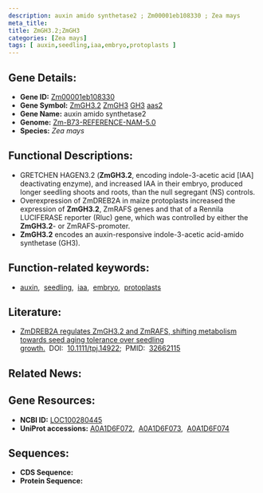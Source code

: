 ```yaml
---
description: auxin amido synthetase2 ; Zm00001eb108330 ; Zea mays
meta_title:
title: ZmGH3.2;ZmGH3
categories: [Zea mays]
tags: [ auxin,seedling,iaa,embryo,protoplasts ]
---
```


## Gene Details:
- **Gene ID:**	[Zm00001eb108330](https://www.maizegdb.org/gene_center/gene/Zm00001eb108330)
- **Gene Symbol:** <u>ZmGH3.2</u>&nbsp;<u>ZmGH3</u>&nbsp;<u>GH3</u>&nbsp;<u>aas2</u>
- **Gene Name:** auxin amido synthetase2
- **Genome:** [Zm-B73-REFERENCE-NAM-5.0](https://www.maizegdb.org/genome/assembly/Zm-B73-REFERENCE-NAM-5.0)
- **Species:** *Zea mays*

## Functional Descriptions:
   - GRETCHEN HAGEN3.2 (**ZmGH3.2**, encoding indole-3-acetic acid [IAA] deactivating enzyme), and increased IAA in their embryo, produced longer seedling shoots and roots, than the null segregant (NS) controls.
   - Overexpression of ZmDREB2A in maize protoplasts increased the expression of **ZmGH3.2**, ZmRAFS genes and that of a Rennila LUCIFERASE reporter (Rluc) gene, which was controlled by either the **ZmGH3.2**- or ZmRAFS-promoter.
   - **ZmGH3.2** encodes an auxin-responsive indole-3-acetic acid-amido synthetase (GH3).

## Function-related keywords:
- [auxin](/tags/auxin/),&nbsp;&nbsp;[seedling](/tags/seedling/),&nbsp;&nbsp;[iaa](/tags/iaa/),&nbsp;&nbsp;[embryo](/tags/embryo/),&nbsp;&nbsp;[protoplasts](/tags/protoplasts/)

## Literature:
   - [ZmDREB2A regulates ZmGH3.2 and ZmRAFS, shifting metabolism towards seed aging tolerance over seedling growth.]( https://onlinelibrary.wiley.com/doi/10.1111/tpj.14922)&nbsp;&nbsp;DOI:&nbsp;&nbsp;[10.1111/tpj.14922](https://onlinelibrary.wiley.com/doi/10.1111/tpj.14922);&nbsp;&nbsp;PMID:&nbsp;&nbsp;[32662115](https://pubmed.ncbi.nlm.nih.gov/32662115/)

## Related News:

## Gene Resources:
- **NCBI ID:**  [LOC100280445](https://www.ncbi.nlm.nih.gov/gene/?term=LOC100280445)
- **UniProt accessions:** [A0A1D6F072](https://www.uniprot.org/uniprotkb/A0A1D6F072/entry),&nbsp;&nbsp;[A0A1D6F073](https://www.uniprot.org/uniprotkb/A0A1D6F073/entry),&nbsp;&nbsp;[A0A1D6F074](https://www.uniprot.org/uniprotkb/A0A1D6F074/entry)



## Sequences:
- **CDS Sequence:**
- **Protein Sequence:**
